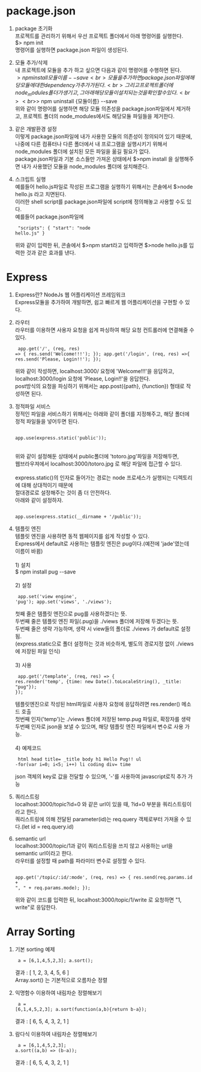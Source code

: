# package.json
1. package 초기화
<br>프로젝트를 관리하기 위해서 우선 프로젝트 폴더에서 아래 명령어를 실행한다.
<br>$> npm init
<br>명령어를 실행하면 package.json 파일이 생성된다.

2. 모듈 추가/삭제
<br>내 프로젝트에 모듈을 추가 하고 싶으면 다음과 같이 명령어를 수행하면 된다.
<br>$> npm install {모듈이름} --save
<br>모듈을 추가하면 package.json 파일에 해당 모듈에 대한 dependency가 추가가 된다.
<br>그리고 프로젝트 폴더에 node_modules 폴더가 생기고, 그 아래 해당 모듈이 설치되는 것을 확인할 수 있다.
<br><br>$> npm uninstall {모듈이름} --save
<br>위와 같이 명령어를 실행하면 해당 모듈 의존성을 package.json파일에서 제거하고, 프로젝트 폴더의 node_modules에서도 해당모듈 파일들을 제거한다.

3. 같은 개발환경 설정
<br>이렇게 package.json파일에 내가 사용한 모듈의 의존성이 정의되어 있기 때문에, 나중에 다른 컴퓨터나 다른 폴더에서 내 프로그램을 실행시키기 위해서 node_modules 폴더에 설치된 모든 파일을 옮길 필요가 없다.
<br>package.json파일과 기본 소스들만 가져온 상태에서 $>npm install 을 실행해주면 내가 사용했던 모듈을 node_modules 폴더에 설치해준다.

4. 스크립트 실행
<br>예를들어 hello.js파일로 작성된 프로그램을 실행하기 위해서는 콘솔에서 $>node hello.js 라고 치면된다.
<br>이러한 shell script를 package.json파일에 script에 정의해놓고 사용할 수도 있다.
<br>예를들어 package.json파일에<pre><code>
"scripts": {
    "start": "node hello.js"
}</code></pre>
위와 같이 입력한 뒤, 콘솔에서 $>npm start라고 입력하면 $>node hello.js를 입력한 것과 같은 효과를 낸다.

# Express
1. Express란? NodeJs 웹 어플리케이션 프레임워크
<br>Express모듈을 추가하여 개발하면, 쉽고 빠르게 웹 어플리케이션을 구현할 수 있다.

2. 라우터
<br>라우터를 이용하면 사용자 요청을 쉽게 파싱하여 해당 요청 컨트롤러에 연결해줄 수 있다.<pre><code>
app.get('/', (req, res) => {
  res.send('Welcome!!!');
});
app.get('/login', (req, res) =>{
  res.send('Please, Login!!');
});
</code></pre>위와 같이 작성하면, localhost:3000/ 요청에 'Welcome!!!'을 응답하고,
<br>localhost:3000/login 요청에 'Please, Login!!'을 응답한다.
<br>post방식의 요청을 파싱하기 위해서는 app.post({path}, {function}) 형태로 작성하면 된다.

3. 정적파일 서비스
<br>정적인 파일을 서비스하기 위해서는 아래와 같이 폴더를 지정해주고, 해당 폴더에 정적 파일들을 넣어두면 된다.<pre><code>
app.use(express.static('public'));
</code></pre>
<br>위와 같이 설정해둔 상태에서 public폴더에 'totoro.jpg'파일을 저장해두면,
<br>웹브라우져에서 localhost:3000/totoro.jpg 로 해당 파일에 접근할 수 있다.
<br><br>express.static()의 인자로 들어가는 경로는 node 프로세스가 실행되는 디렉토리에 대해 상대적이기 때문에
<br>절대경로로 설정해주는 것이 좀 더 안전하다.
<br>아래와 같이 설정하자.<pre><code>
app.use(express.static(__dirname + '/public'));
</code></pre>

4. 템플릿 엔진
<br>템플릿 엔진을 사용하면 동적 웹페이지를 쉽게 작성할 수 있다.
<br>Express에서 default로 사용하는 템플릿 엔진은 pug이다.(예전에 'jade'였는데 이름이 바뀜)
<br><br>1) 설치
<br>$ npm install pug --save
<br><br>2) 설정<pre><code>
app.set('view engine', 'pug');
app.set('views', './views');</code></pre>
첫째 줄은 템플릿 엔진으로 pug를 사용하겠다는 뜻.<br>
두번째 줄은 템플릿 엔진 파일(.pug)을 ./views 폴더에 저장해 두겠다는 뜻.<br>
두번째 줄은 생략 가능하며, 생략 시 view들의 폴더로 ./views 가 default로 설정됨.<br>
(express.static으로 폴더 설정하는 것과 비슷하게, 별도의 경로지정 없이 ./views에 저장된 파일 인식)
<br><br>3) 사용<pre><code>
app.get('/template', (req, res) => {
  res.render('temp', {time: new Date().toLocaleString(), _title: "pug"});
});</code></pre>
템플릿엔진으로 작성된 html파일로 사용자 요청에 응답하려면 res.render() 메소드 호출<br>
첫번째 인자('temp')는 ./views 폴더에 저장된 temp.pug 파일로, 확장자를 생략<br>
두번째 인자로 json을 보낼 수 있으며, 해당 템플릿 엔진 파일에서 변수로 사용 가능.
<br><br>4) 예제코드<pre><code>
html
  head
    title= _title
  body
    h1 Hello Pug!!
    ul
      -for(var i=0; i<5; i++)
        li coding
    div= time
</code></pre>
json 객체의 key로 값을 전달할 수 있으며, '-'를 사용하여 javascript로직 추가 가능

5. 쿼리스트링<br>
localhost:3000/topic?id=0 와 같은 url이 있을 때, ?id=0 부분을 쿼리스트링이라고 한다.<br>
쿼리스트링에 의해 전달된 parameter(id)는 req.query 객체로부터 가져올 수 있다.(let id = req.query.id)<br>

6. semantic url<br>
localhost:3000/topic/1과 같이 쿼리스트링을 쓰지 않고 사용하는 url을 semantic url이라고 한다.<br>
라우터를 설정할 때 path를 파라미터 변수로 설정할 수 있다.<br><pre><code>
app.get('/topic/:id/:mode', (req, res) => {
  res.send(req.params.id + ", " + req.params.mode);
  });</code></pre>
위와 같이 코드를 입력한 뒤, localhost:3000/topic/1/write 로 요청하면 "1, write"로 응답한다.


# Array Sorting
1. 기본 sorting 예제<pre><code>
a = [6,1,4,5,2,3]; a.sort();
</code></pre>결과 : [ 1, 2, 3, 4, 5, 6 ]
<br> Array.sort() 는 기본적으로 오름차순 정렬

2. 익명함수 이용하여 내림차순 정렬해보기<pre><code>
a = [6,1,4,5,2,3]; a.sort(function(a,b){return b-a});
</code></pre>결과 : [ 6, 5, 4, 3, 2, 1 ]

3. 람다식 이용하여 내림차순 정렬해보기<pre><code>
a = [6,1,4,5,2,3]; a.sort((a,b) => (b-a));
</code></pre>결과 : [ 6, 5, 4, 3, 2, 1 ]
